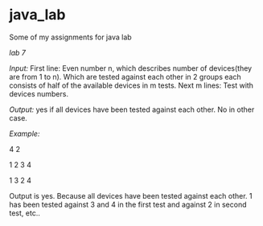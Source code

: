 # java_lab
Some of my assignments for java lab


*lab 7*

*Input:*
  First line: Even number n, which describes number of devices(they are from 1 to n). Which are tested against each other in 2 groups each consists of half of the available devices in m tests.
  Next m lines: Test with devices numbers.

*Output:*
  yes if all devices have been tested against each other. No in other case.

*Example:*

  4 2
  
  1 2 3 4
  
  1 3 2 4
  
  Output is yes. Because all devices have been tested against each other. 1 has been tested against 3 and 4 in the first test and against 2 in second test, etc..
